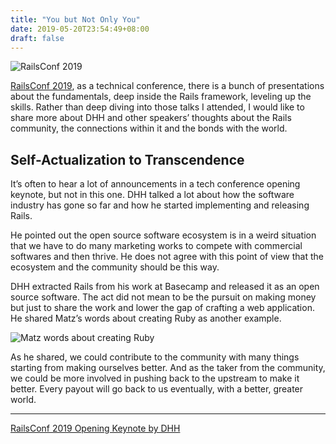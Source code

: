```yaml
---
title: "You but Not Only You"
date: 2019-05-20T23:54:49+08:00
draft: false
---
```


![RailsConf 2019](/images/rails-conf-2019-logo.jpg)

[RailsConf 2019](https://railsconf.com/), as a technical conference, there is a bunch of presentations about the fundamentals, deep inside the Rails framework, leveling up the skills. Rather than deep diving into those talks I attended, I would like to share more about DHH and other speakers’ thoughts about the Rails community, the connections within it and the bonds with the world.

## Self-Actualization to Transcendence
It’s often to hear a lot of announcements in a tech conference opening keynote, but not in this one. DHH talked a lot about how the software industry has gone so far and how he started implementing and releasing Rails.

He pointed out the open source software ecosystem is in a weird situation that we have to do many marketing works to compete with commercial softwares and then thrive. He does not agree with this point of view that the ecosystem and the community should be this way.

DHH extracted Rails from his work at Basecamp and released it as an open source software. The act did not mean to be the pursuit on making money but just to share the work and lower the gap of crafting a web application. He shared Matz’s words about creating Ruby as another example.

![Matz words about creating Ruby](/images/matz-words-about-creating-ruby.jpg)

As he shared, we could contribute to the community with many things starting from making ourselves better. And as the taker from the community, we could be more involved in pushing back to the upstream to make it better. Every payout will go back to us eventually, with a better, greater world.

---

[RailsConf 2019 Opening Keynote by DHH](https://m.signalvnoise.com/open-source-beyond-the-market/)